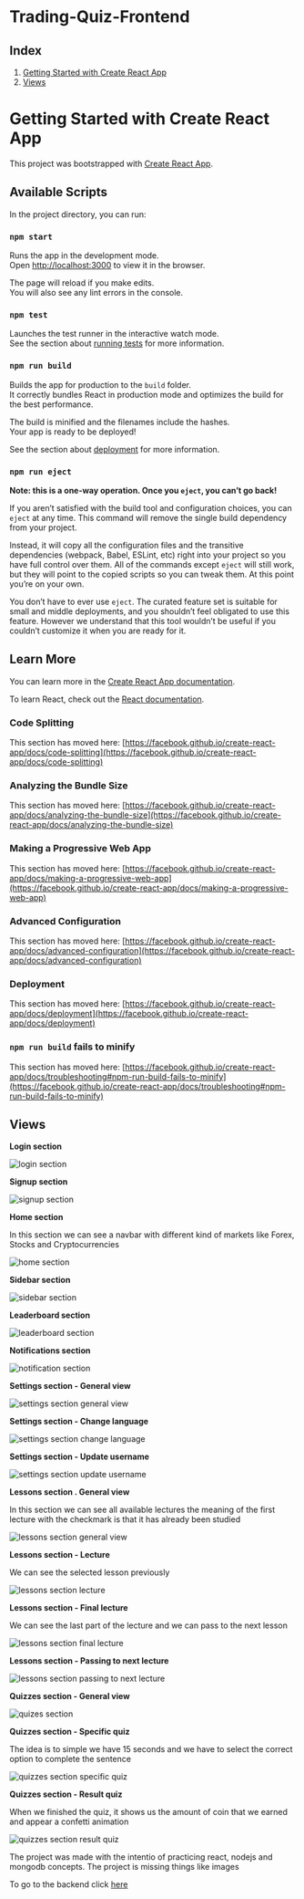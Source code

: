 # Trading-Quiz-Frontend

## Index
1. [Getting Started with Create React App](#instalation)
2. [Views](#views)

# Getting Started with Create React App <a name="instalation"></a>

This project was bootstrapped with [Create React App](https://github.com/facebook/create-react-app).

## Available Scripts

In the project directory, you can run:

### `npm start`

Runs the app in the development mode.\
Open [http://localhost:3000](http://localhost:3000) to view it in the browser.

The page will reload if you make edits.\
You will also see any lint errors in the console.

### `npm test`

Launches the test runner in the interactive watch mode.\
See the section about [running tests](https://facebook.github.io/create-react-app/docs/running-tests) for more information.

### `npm run build`

Builds the app for production to the `build` folder.\
It correctly bundles React in production mode and optimizes the build for the best performance.

The build is minified and the filenames include the hashes.\
Your app is ready to be deployed!

See the section about [deployment](https://facebook.github.io/create-react-app/docs/deployment) for more information.

### `npm run eject`

**Note: this is a one-way operation. Once you `eject`, you can’t go back!**

If you aren’t satisfied with the build tool and configuration choices, you can `eject` at any time. This command will remove the single build dependency from your project.

Instead, it will copy all the configuration files and the transitive dependencies (webpack, Babel, ESLint, etc) right into your project so you have full control over them. All of the commands except `eject` will still work, but they will point to the copied scripts so you can tweak them. At this point you’re on your own.

You don’t have to ever use `eject`. The curated feature set is suitable for small and middle deployments, and you shouldn’t feel obligated to use this feature. However we understand that this tool wouldn’t be useful if you couldn’t customize it when you are ready for it.

## Learn More

You can learn more in the [Create React App documentation](https://facebook.github.io/create-react-app/docs/getting-started).

To learn React, check out the [React documentation](https://reactjs.org/).

### Code Splitting

This section has moved here: [https://facebook.github.io/create-react-app/docs/code-splitting](https://facebook.github.io/create-react-app/docs/code-splitting)

### Analyzing the Bundle Size

This section has moved here: [https://facebook.github.io/create-react-app/docs/analyzing-the-bundle-size](https://facebook.github.io/create-react-app/docs/analyzing-the-bundle-size)

### Making a Progressive Web App

This section has moved here: [https://facebook.github.io/create-react-app/docs/making-a-progressive-web-app](https://facebook.github.io/create-react-app/docs/making-a-progressive-web-app)

### Advanced Configuration

This section has moved here: [https://facebook.github.io/create-react-app/docs/advanced-configuration](https://facebook.github.io/create-react-app/docs/advanced-configuration)

### Deployment

This section has moved here: [https://facebook.github.io/create-react-app/docs/deployment](https://facebook.github.io/create-react-app/docs/deployment)

### `npm run build` fails to minify

This section has moved here: [https://facebook.github.io/create-react-app/docs/troubleshooting#npm-run-build-fails-to-minify](https://facebook.github.io/create-react-app/docs/troubleshooting#npm-run-build-fails-to-minify)

## Views <a name="views"></a>

**Login section**

![login section](https://github.com/EladioRocha/Trading-Quiz-Frontend/blob/main/examples/login.png)

**Signup section**

![signup section](https://github.com/EladioRocha/Trading-Quiz-Frontend/blob/main/examples/signup.png)

**Home section**

In this section we can see a navbar with different kind of markets like Forex, Stocks and Cryptocurrencies

![home section](https://github.com/EladioRocha/Trading-Quiz-Frontend/blob/main/examples/home.png)

**Sidebar section**

![sidebar section](https://github.com/EladioRocha/Trading-Quiz-Frontend/blob/main/examples/sidebar.png)

**Leaderboard section**

![leaderboard section](https://github.com/EladioRocha/Trading-Quiz-Frontend/blob/main/examples/leaderboard.png)

**Notifications section**

![notification section](https://github.com/EladioRocha/Trading-Quiz-Frontend/blob/main/examples/notifications.png)

**Settings section - General view**

![settings section general view](https://github.com/EladioRocha/Trading-Quiz-Frontend/blob/main/examples/settings.png)

**Settings section - Change language**

![settings section change language](https://github.com/EladioRocha/Trading-Quiz-Frontend/blob/main/examples/settings-2.png)

**Settings section - Update username**

![settings section update username](https://github.com/EladioRocha/Trading-Quiz-Frontend/blob/main/examples/setting-3.png)

**Lessons section . General view**

In this section we can see all available lectures the meaning of the first lecture with the checkmark is that it has already been studied 

![lessons section general view](https://github.com/EladioRocha/Trading-Quiz-Frontend/blob/main/examples/lessons.png)

**Lessons section - Lecture**

We can see the selected lesson previously

![lessons section lecture](https://github.com/EladioRocha/Trading-Quiz-Frontend/blob/main/examples/lessons-2.png)

**Lessons section - Final lecture**

We can see the last part of the lecture and we can pass to the next lesson

![lessons section final lecture](https://github.com/EladioRocha/Trading-Quiz-Frontend/blob/main/examples/lessons-3.png)

**Lessons section - Passing to next lecture**

![lessons section passing to next lecture](https://github.com/EladioRocha/Trading-Quiz-Frontend/blob/main/examples/lessons-4.png)

**Quizzes section - General view**

![quizes section](https://github.com/EladioRocha/Trading-Quiz-Frontend/blob/main/examples/quizzes.png)

**Quizzes section - Specific quiz**

The idea is to simple we have 15 seconds and we have to select the correct option to complete the sentence

![quizzes section specific quiz](https://github.com/EladioRocha/Trading-Quiz-Frontend/blob/main/examples/quizzes-2.png)

**Quizzes section - Result quiz**

When we finished the quiz, it shows us the amount of coin that we earned and appear a confetti animation

![quizzes section result quiz](https://github.com/EladioRocha/Trading-Quiz-Frontend/blob/main/examples/quizzes-3.png)

The project was made with the intentio of practicing react, nodejs and mongodb concepts. The project is missing things like images

To go to the backend click [here](https://github.com/EladioRocha/Trading-Quiz-Backend)
